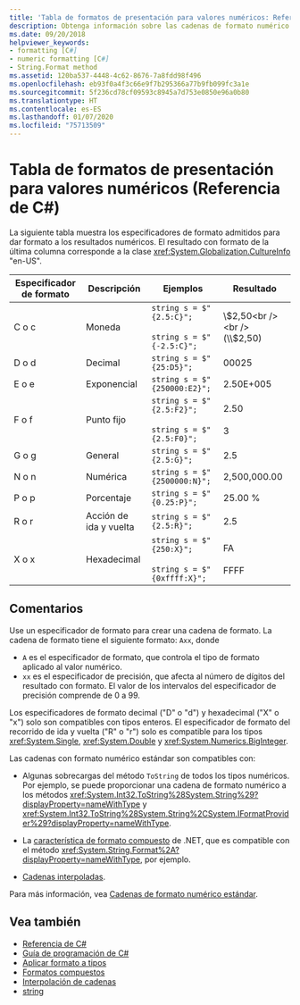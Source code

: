 ```yaml
---
title: 'Tabla de formatos de presentación para valores numéricos: Referencia de C#'
description: Obtenga información sobre las cadenas de formato numérico estándar de C#
ms.date: 09/20/2018
helpviewer_keywords:
- formatting [C#]
- numeric formatting [C#]
- String.Format method
ms.assetid: 120ba537-4448-4c62-8676-7a8fdd98f496
ms.openlocfilehash: eb93f0a4f3c66e9f7b295366a77b9fb099fc3a1e
ms.sourcegitcommit: 5f236cd78cf09593c8945a7d753e0850e96a0b80
ms.translationtype: HT
ms.contentlocale: es-ES
ms.lasthandoff: 01/07/2020
ms.locfileid: "75713509"
---
```

# <a name="formatting-numeric-results-table-c-reference"></a>Tabla de formatos de presentación para valores numéricos (Referencia de C#)

La siguiente tabla muestra los especificadores de formato admitidos para dar formato a los resultados numéricos. El resultado con formato de la última columna corresponde a la clase <xref:System.Globalization.CultureInfo> "en-US".

|Especificador de formato|Descripción|Ejemplos|Resultado|  
|----------------------|-----------------|--------------|------------|  
|C o c|Moneda|`string s = $"{2.5:C}";`<br /><br /> `string s = $"{-2.5:C}";`|\\$2,50<br /><br /> (\\$2,50)|  
|D o d|Decimal|`string s = $"{25:D5}";`|00025|  
|E o e|Exponencial|`string s = $"{250000:E2}";`|2.50E+005|  
|F o f|Punto fijo|`string s = $"{2.5:F2}";`<br /><br /> `string s = $"{2.5:F0}";`|2.50<br /><br /> 3|  
|G o g|General|`string s = $"{2.5:G}";`|2.5|  
|N o n|Numérica|`string s = $"{2500000:N}";`|2,500,000.00|  
|P o p|Porcentaje|`string s = $"{0.25:P}";`|25.00 %|  
|R o r|Acción de ida y vuelta|`string s = $"{2.5:R}";`|2.5|  
|X o x|Hexadecimal|`string s = $"{250:X}";`<br /><br /> `string s = $"{0xffff:X}";`|FA<br /><br /> FFFF|  

## <a name="remarks"></a>Comentarios

Use un especificador de formato para crear una cadena de formato. La cadena de formato tiene el siguiente formato: `Axx`, donde

- `A` es el especificador de formato, que controla el tipo de formato aplicado al valor numérico.
- `xx` es el especificador de precisión, que afecta al número de dígitos del resultado con formato. El valor de los intervalos del especificador de precisión comprende de 0 a 99.

Los especificadores de formato decimal ("D" o "d") y hexadecimal ("X" o "x") solo son compatibles con tipos enteros. El especificador de formato del recorrido de ida y vuelta ("R" o "r") solo es compatible para los tipos <xref:System.Single>, <xref:System.Double> y <xref:System.Numerics.BigInteger>.

Las cadenas con formato numérico estándar son compatibles con:

- Algunas sobrecargas del método `ToString` de todos los tipos numéricos. Por ejemplo, se puede proporcionar una cadena de formato numérico a los métodos <xref:System.Int32.ToString%28System.String%29?displayProperty=nameWithType> y <xref:System.Int32.ToString%28System.String%2CSystem.IFormatProvider%29?displayProperty=nameWithType>.

- La [característica de formato compuesto](../../../standard/base-types/composite-formatting.md) de .NET, que es compatible con el método <xref:System.String.Format%2A?displayProperty=nameWithType>, por ejemplo.

- [Cadenas interpoladas](../tokens/interpolated.md).

Para más información, vea [Cadenas de formato numérico estándar](../../../standard/base-types/standard-numeric-format-strings.md).

## <a name="see-also"></a>Vea también

- [Referencia de C#](../index.md)
- [Guía de programación de C#](../../programming-guide/index.md)
- [Aplicar formato a tipos](../../../standard/base-types/formatting-types.md)
- [Formatos compuestos](../../../standard/base-types/composite-formatting.md)
- [Interpolación de cadenas](../tokens/interpolated.md)
- [string](../builtin-types/reference-types.md)
